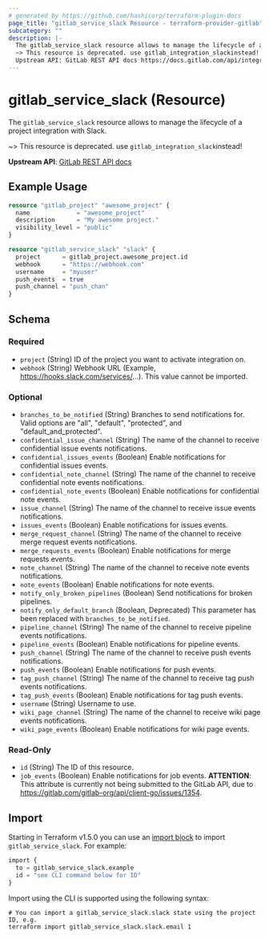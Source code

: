 ```yaml
---
# generated by https://github.com/hashicorp/terraform-plugin-docs
page_title: "gitlab_service_slack Resource - terraform-provider-gitlab"
subcategory: ""
description: |-
  The gitlab_service_slack resource allows to manage the lifecycle of a project integration with Slack.
  ~> This resource is deprecated. use gitlab_integration_slackinstead!
  Upstream API: GitLab REST API docs https://docs.gitlab.com/api/integrations/#slack-notifications
---
```


# gitlab_service_slack (Resource)

The `gitlab_service_slack` resource allows to manage the lifecycle of a project integration with Slack.

~> This resource is deprecated. use `gitlab_integration_slack`instead!

**Upstream API**: [GitLab REST API docs](https://docs.gitlab.com/api/integrations/#slack-notifications)

## Example Usage

```terraform
resource "gitlab_project" "awesome_project" {
  name             = "awesome_project"
  description      = "My awesome project."
  visibility_level = "public"
}

resource "gitlab_service_slack" "slack" {
  project      = gitlab_project.awesome_project.id
  webhook      = "https://webhook.com"
  username     = "myuser"
  push_events  = true
  push_channel = "push_chan"
}
```

<!-- schema generated by tfplugindocs -->
## Schema

### Required

- `project` (String) ID of the project you want to activate integration on.
- `webhook` (String) Webhook URL (Example, https://hooks.slack.com/services/...). This value cannot be imported.

### Optional

- `branches_to_be_notified` (String) Branches to send notifications for. Valid options are "all", "default", "protected", and "default_and_protected".
- `confidential_issue_channel` (String) The name of the channel to receive confidential issue events notifications.
- `confidential_issues_events` (Boolean) Enable notifications for confidential issues events.
- `confidential_note_channel` (String) The name of the channel to receive confidential note events notifications.
- `confidential_note_events` (Boolean) Enable notifications for confidential note events.
- `issue_channel` (String) The name of the channel to receive issue events notifications.
- `issues_events` (Boolean) Enable notifications for issues events.
- `merge_request_channel` (String) The name of the channel to receive merge request events notifications.
- `merge_requests_events` (Boolean) Enable notifications for merge requests events.
- `note_channel` (String) The name of the channel to receive note events notifications.
- `note_events` (Boolean) Enable notifications for note events.
- `notify_only_broken_pipelines` (Boolean) Send notifications for broken pipelines.
- `notify_only_default_branch` (Boolean, Deprecated) This parameter has been replaced with `branches_to_be_notified`.
- `pipeline_channel` (String) The name of the channel to receive pipeline events notifications.
- `pipeline_events` (Boolean) Enable notifications for pipeline events.
- `push_channel` (String) The name of the channel to receive push events notifications.
- `push_events` (Boolean) Enable notifications for push events.
- `tag_push_channel` (String) The name of the channel to receive tag push events notifications.
- `tag_push_events` (Boolean) Enable notifications for tag push events.
- `username` (String) Username to use.
- `wiki_page_channel` (String) The name of the channel to receive wiki page events notifications.
- `wiki_page_events` (Boolean) Enable notifications for wiki page events.

### Read-Only

- `id` (String) The ID of this resource.
- `job_events` (Boolean) Enable notifications for job events. **ATTENTION**: This attribute is currently not being submitted to the GitLab API, due to https://gitlab.com/gitlab-org/api/client-go/issues/1354.

## Import

Starting in Terraform v1.5.0 you can use an [import block](https://developer.hashicorp.com/terraform/language/import) to import `gitlab_service_slack`. For example:
```terraform
import {
  to = gitlab_service_slack.example
  id = "see CLI command below for ID"
}
```

Import using the CLI is supported using the following syntax:

```shell
# You can import a gitlab_service_slack.slack state using the project ID, e.g.
terraform import gitlab_service_slack.slack.email 1
```
